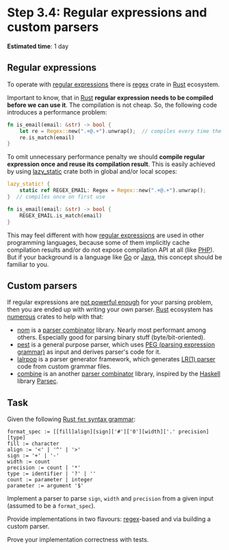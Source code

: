 Step 3.4: Regular expressions and custom parsers
================================================

__Estimated time__: 1 day




## Regular expressions

To operate with [regular expressions][1] there is [regex] crate in [Rust] ecosystem.

Important to know, that in [Rust] __regular expression needs to be compiled before we can use it__. The compilation is not cheap. So, the following code introduces a performance problem:
```rust
fn is_email(email: &str) -> bool {
    let re = Regex::new(".+@.+").unwrap();  // compiles every time the function is called
    re.is_match(email)
}
```

To omit unnecessary performance penalty we should __compile regular expression once and reuse its compilation result__. This is easily achieved by using [lazy_static] crate both in global and/or local scopes:
```rust
lazy_static! {
    static ref REGEX_EMAIL: Regex = Regex::new(".+@.+").unwrap();
}  // compiles once on first use 

fn is_email(email: &str) -> bool {
    REGEX_EMAIL.is_match(email)
}
```

This may feel different with how [regular expressions][1] are used in other programming languages, because some of them implicitly cache compilation results and/or do not expose compilation API at all (like [PHP]). But if your background is a language like [Go] or [Java], this concept should be familiar to you.




## Custom parsers

If regular expressions are [not powerful enough][2] for your parsing problem, then you are ended up with writing your own parser. [Rust] ecosystem has [numerous][3] crates to help with that:
- [nom] is a [parser combinator][4] library. Nearly most performant among others. Especially good for parsing binary stuff (byte/bit-oriented).
- [pest] is a general purpose parser, which uses [PEG (parsing expression grammar)][5] as input and derives parser's code for it.
- [lalrpop] is a parser generator framework, which generates [LR(1) parser][6] code from custom grammar files.
- [combine] is an another [parser combinator][4] library, inspired by the [Haskell] library [Parsec].




## Task

Given the following [Rust `fmt` syntax grammar][7]:
```
format_spec := [[fill]align][sign]['#']['0'][width]['.' precision][type]
fill := character
align := '<' | '^' | '>'
sign := '+' | '-'
width := count
precision := count | '*'
type := identifier | '?' | ''
count := parameter | integer
parameter := argument '$'
```

Implement a parser to parse `sign`, `width` and `precision` from a given input (assumed to be a `format_spec`).

Provide implementations in two flavours: [regex]-based and via building a custom parser.

Prove your implementation correctness with tests.





[combine]: https://docs.rs/combine
[Go]: https://golang.org
[Haskell]: https://www.haskell.org
[Java]: https://www.java.com
[lalrpop]: https://docs.rs/lalrpop
[lazy_static]: https://docs.rs/lazy_static
[nom]: https://docs.rs/nom
[Parsec]: https://hackage.haskell.org/package/parsec
[PHP]: https://php.net
[pest]: https://docs.rs/pest
[regex]: https://docs.rs/regex
[Rust]: https://www.rust-lang.org

[1]: https://en.wikipedia.org/wiki/Regular_expression
[2]: https://stackoverflow.com/questions/1732348/regex-match-open-tags-except-xhtml-self-contained-tags
[3]: https://github.com/rust-unofficial/awesome-rust#parsing
[4]: https://en.wikipedia.org/wiki/Parser_combinator
[5]: https://en.wikipedia.org/wiki/Parsing_expression_grammar
[6]: https://en.wikipedia.org/wiki/Canonical_LR_parser
[7]: https://doc.rust-lang.org/std/fmt/index.html#syntax
[8]: https://en.wikipedia.org/wiki/Abstract_syntax_tree
